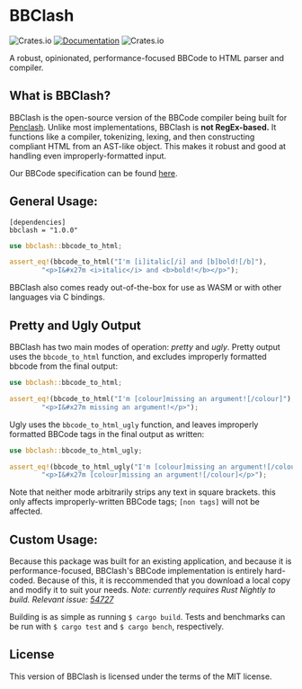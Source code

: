 # BBClash
![Crates.io](https://img.shields.io/crates/v/bbclash)
[![Documentation](https://docs.rs/bbclash/badge.svg)](https://docs.rs/bbclash)
![Crates.io](https://img.shields.io/crates/l/bbclash)

A robust, opinionated, performance-focused BBCode to HTML parser and compiler.

## What is BBClash?

BBClash is the open-source version of the BBCode compiler being built for [Penclash](https://endahallahan.github.io/Penclash-Splash-Site/). Unlike most implementations, BBClash is **not RegEx-based.** It functions like a compiler, tokenizing, lexing, and then constructing compliant HTML from an AST-like object. This makes it robust and good at handling even improperly-formatted input. 

Our BBCode specification can be found [here](https://github.com/EndaHallahan/BBClash/blob/master/Spec.md).

## General Usage:

```
[dependencies]
bbclash = "1.0.0"
```

```rust
use bbclash::bbcode_to_html;

assert_eq!(bbcode_to_html("I'm [i]italic[/i] and [b]bold![/b]"), 
		"<p>I&#x27m <i>italic</i> and <b>bold!</b></p>");
```

BBClash also comes ready out-of-the-box for use as WASM or with other languages via C bindings.

## Pretty and Ugly Output

BBClash has two main modes of operation: *pretty* and *ugly*. Pretty output uses the `bbcode_to_html` function, and excludes improperly formatted bbcode from the final output:

```rust
use bbclash::bbcode_to_html;

assert_eq!(bbcode_to_html("I'm [colour]missing an argument![/colour]"), 
		"<p>I&#x27m missing an argument!</p>");
```

Ugly uses the `bbcode_to_html_ugly` function, and leaves improperly formatted BBCode tags in the final output as written:

```rust
use bbclash::bbcode_to_html_ugly;

assert_eq!(bbcode_to_html_ugly("I'm [colour]missing an argument![/colour]"), 
		"<p>I&#x27m [colour]missing an argument![/colour]</p>");
```

Note that neither mode arbitrarily strips any text in square brackets. this only affects improperly-written BBCode tags; `[non tags]` will not be affected.

## Custom Usage:

Because this package was built for an existing application, and because it is performance-focused, BBClash's BBCode implementation is entirely hard-coded. Because of this, it is reccommended that you download a local copy and modify it to suit your needs. *Note: currently requires Rust Nightly to build. Relevant issue: [54727](https://github.com/rust-lang/rust/issues/54727)*

Building is as simple as running `$ cargo build`. Tests and benchmarks can be run with `$ cargo test` and `$ cargo bench`, respectively.

## License
This version of BBClash is licensed under the terms of the MIT license.